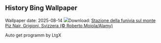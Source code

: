 ## History Bing Wallpaper
Wallpaper date: 2025-08-14
![](https://www.bing.com/th?id=OHR.PizNairPeak_IT-IT2958589125_UHD.jpg&w=1000)Download: [Stazione della funivia sul monte Piz Nair, Grigioni, Svizzera (© Roberto Moiola/Alamy)](https://www.bing.com/th?id=OHR.PizNairPeak_IT-IT2958589125_UHD.jpg)

Auto get programm by LtgX
